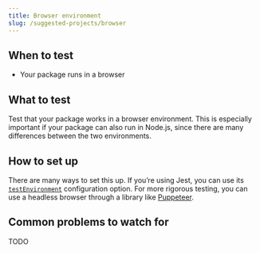 ```yaml
---
title: Browser environment
slug: /suggested-projects/browser
---
```


## When to test

- Your package runs in a browser

## What to test

Test that your package works in a browser environment. This is especially important if your package can also run in Node.js, since there are many differences between the two environments.

## How to set up

There are many ways to set this up. If you’re using Jest, you can use its [`testEnvironment`](https://jestjs.io/docs/configuration#testenvironment-string) configuration option. For more rigorous testing, you can use a headless browser through a library like [Puppeteer](https://github.com/puppeteer/puppeteer).

## Common problems to watch for

TODO